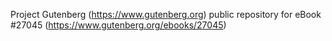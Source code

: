 Project Gutenberg (https://www.gutenberg.org) public repository for eBook #27045 (https://www.gutenberg.org/ebooks/27045)
